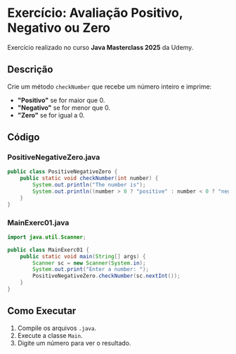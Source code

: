 
# Exercício: Avaliação Positivo, Negativo ou Zero

Exercício realizado no curso **Java Masterclass 2025** da Udemy.

## Descrição

Crie um método `checkNumber` que recebe um número inteiro e imprime:
- **"Positivo"** se for maior que 0.
- **"Negativo"** se for menor que 0.
- **"Zero"** se for igual a 0.

## Código

### PositiveNegativeZero.java
```java
public class PositiveNegativeZero {
    public static void checkNumber(int number) {
        System.out.println("The number is");
        System.out.println((number > 0 ? "positive" : number < 0 ? "negative" : "zero"));
    }
}
```

### MainExerc01.java
```java
import java.util.Scanner;

public class MainExerc01 {
    public static void main(String[] args) {
        Scanner sc = new Scanner(System.in);
        System.out.print("Enter a number: ");
        PositiveNegativeZero.checkNumber(sc.nextInt());
    }
}
```

## Como Executar

1. Compile os arquivos `.java`.
2. Execute a classe `Main`.
3. Digite um número para ver o resultado.

